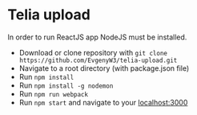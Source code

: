 # Telia upload

In order to run ReactJS app NodeJS must be installed.
  - Download or clone repository with ```git clone https://github.com/EvgenyW3/telia-upload.git ```
  - Navigate to a root directory (with package.json file)
  - Run ```npm install```
  - Run ```npm install -g nodemon```
  - Run ```npm run webpack```
  - Run ```npm start``` and navigate to your [localhost:3000](http://localhost:3000/)
